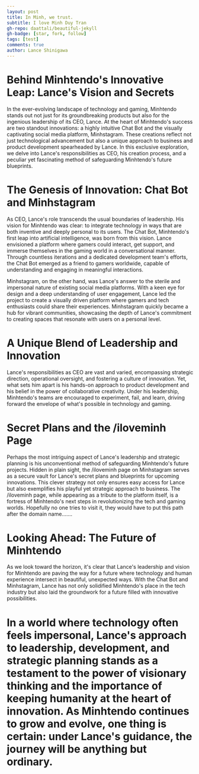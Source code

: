 ```yaml
---
layout: post
title: In Minh, we trust.
subtitle: I love Minh Duy Tran
gh-repo: daattali/beautiful-jekyll
gh-badge: [star, fork, follow]
tags: [test]
comments: true
author: Lance Shinigawa
---
```


# Behind Minhtendo's Innovative Leap: Lance's Vision and Secrets
In the ever-evolving landscape of technology and gaming, Minhtendo stands out not just for its groundbreaking products but also for the ingenious leadership of its CEO, Lance. At the heart of Minhtendo's success are two standout innovations: a highly intuitive Chat Bot and the visually captivating social media platform, Minhstagram. These creations reflect not just technological advancement but also a unique approach to business and product development spearheaded by Lance. In this exclusive exploration, we delve into Lance's responsibilities as CEO, his creation process, and a peculiar yet fascinating method of safeguarding Minhtendo's future blueprints.

# The Genesis of Innovation: Chat Bot and Minhstagram
As CEO, Lance's role transcends the usual boundaries of leadership. His vision for Minhtendo was clear: to integrate technology in ways that are both inventive and deeply personal to its users. The Chat Bot, Minhtendo's first leap into artificial intelligence, was born from this vision. Lance envisioned a platform where gamers could interact, get support, and immerse themselves in the gaming world in a conversational manner. Through countless iterations and a dedicated development team's efforts, the Chat Bot emerged as a friend to gamers worldwide, capable of understanding and engaging in meaningful interactions.

Minhstagram, on the other hand, was Lance's answer to the sterile and impersonal nature of existing social media platforms. With a keen eye for design and a deep understanding of user engagement, Lance led the project to create a visually driven platform where gamers and tech enthusiasts could share their experiences. Minhstagram quickly became a hub for vibrant communities, showcasing the depth of Lance's commitment to creating spaces that resonate with users on a personal level.

# A Unique Blend of Leadership and Innovation
Lance's responsibilities as CEO are vast and varied, encompassing strategic direction, operational oversight, and fostering a culture of innovation. Yet, what sets him apart is his hands-on approach to product development and his belief in the power of collaborative creativity. Under his leadership, Minhtendo's teams are encouraged to experiment, fail, and learn, driving forward the envelope of what's possible in technology and gaming.

# Secret Plans and the /iloveminh Page
Perhaps the most intriguing aspect of Lance's leadership and strategic planning is his unconventional method of safeguarding Minhtendo's future projects. Hidden in plain sight, the /iloveminh page on Minhstagram serves as a secure vault for Lance's secret plans and blueprints for upcoming innovations. This clever strategy not only ensures easy access for Lance but also exemplifies his playful yet strategic approach to business. The /iloveminh page, while appearing as a tribute to the platform itself, is a fortress of Minhtendo's next steps in revolutionizing the tech and gaming worlds. Hopefully no one tries to visit it, they would have to put this path after the domain name....... 

# Looking Ahead: The Future of Minhtendo
As we look toward the horizon, it's clear that Lance's leadership and vision for Minhtendo are paving the way for a future where technology and human experience intersect in beautiful, unexpected ways. With the Chat Bot and Minhstagram, Lance has not only solidified Minhtendo's place in the tech industry but also laid the groundwork for a future filled with innovative possibilities.

# In a world where technology often feels impersonal, Lance's approach to leadership, development, and strategic planning stands as a testament to the power of visionary thinking and the importance of keeping humanity at the heart of innovation. As Minhtendo continues to grow and evolve, one thing is certain: under Lance's guidance, the journey will be anything but ordinary.